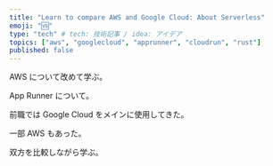 ```yaml
---
title: "Learn to compare AWS and Google Cloud: About Serverless"
emoji: "🆚"
type: "tech" # tech: 技術記事 / idea: アイデア
topics: ["aws", "googlecloud", "apprunner", "cloudrun", "rust"]
published: false
---
```

AWS について改めて学ぶ。

App Runner について。

前職では Google Cloud をメインに使用してきた。

一部 AWS もあった。

双方を比較しながら学ぶ。
